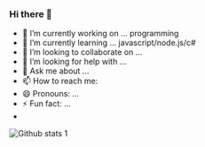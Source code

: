 ### Hi there 👋

- 🔭 I’m currently working on ... programming
- 🌱 I’m currently learning ... javascript/node.js/c#
- 👯 I’m looking to collaborate on ...
- 🤔 I’m looking for help with ...
- 💬 Ask me about ...
- 📫 How to reach me: 
- 😄 Pronouns: ...
- ⚡ Fun fact: ...
- 
![Github stats 1](https://github-readme-stats.vercel.app/api?username=melihAkn&show_icons=true&theme=gradient) 

